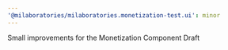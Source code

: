 ```yaml
---
'@milaboratories/milaboratories.monetization-test.ui': minor
---
```


Small improvements for the Monetization Component Draft
